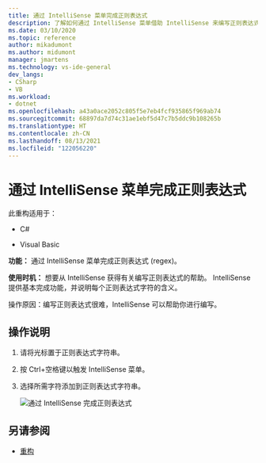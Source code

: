 ```yaml
---
title: 通过 IntelliSense 菜单完成正则表达式
description: 了解如何通过 IntelliSense 菜单借助 IntelliSense 来编写正则表达式。
ms.date: 03/10/2020
ms.topic: reference
author: mikadumont
ms.author: midumont
manager: jmartens
ms.technology: vs-ide-general
dev_langs:
- CSharp
- VB
ms.workload:
- dotnet
ms.openlocfilehash: a43a0ace2052c805f5e7eb4fcf935865f969ab74
ms.sourcegitcommit: 68897da7d74c31ae1ebf5d47c7b5ddc9b108265b
ms.translationtype: HT
ms.contentlocale: zh-CN
ms.lasthandoff: 08/13/2021
ms.locfileid: "122056220"
---
```

# <a name="regex-completion-through-intellisense-menu"></a>通过 IntelliSense 菜单完成正则表达式

此重构适用于：

- C#

- Visual Basic

**功能：** 通过 IntelliSense 菜单完成正则表达式 (regex)。

**使用时机：** 想要从 IntelliSense 获得有关编写正则表达式的帮助。 IntelliSense 提供基本完成功能，并说明每个正则表达式字符的含义。 

操作原因：编写正则表达式很难，IntelliSense 可以帮助你进行编写。

## <a name="how-to"></a>操作说明

1. 请将光标置于正则表达式字符串。
2. 按 Ctrl+空格键以触发 IntelliSense 菜单。
3. 选择所需字符添加到正则表达式字符串。

   ![通过 IntelliSense 完成正则表达式](../media/regex-completion-intellisense.png)

## <a name="see-also"></a>另请参阅

- [重构](../refactoring-in-visual-studio.md)
